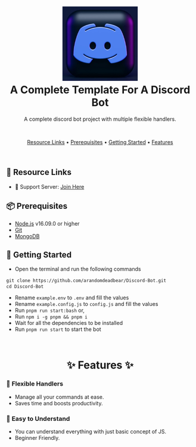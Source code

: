<h1 align="center">
  <br>
  <a href="https://github.com/arandomdeadbear"><img src="./assets/pictures/discord_logo.jpg" height="200" alt="Discord.js v14 Bot"></a>
  <br>
    A Complete Template For A Discord Bot
  <br>
</h1>

<p align="center">A complete discord bot project with multiple flexible handlers.</p>

<br>

<p align="center">
  <a href="#-resource-links">Resource Links</a>
  •
  <a href="#-prerequisites">Prerequisites</a>
  •
  <a href="#-getting-started">Getting Started</a>
  •
  <a href="#--features--">Features</a>
</p>

<br>

## 🔗 Resource Links

- 🤝 Support Server: [Join Here](https://discord.gg/RdNJjKpdZb)

## 📦 Prerequisites

- [Node.js](https://nodejs.org/en/) v16.09.0 or higher
- [Git](https://git-scm.com/downloads)
- [MongoDB](https://www.mongodb.com)

## 🚀 Getting Started

- Open the terminal and run the following commands

```
git clone https://github.com/arandomdeadbear/Discord-Bot.git
cd Discord-Bot
```
- Rename `example.env` to `.env` and fill the values
- Rename `example.config.js` to `config.js` and fill the values
- Run `pnpm run start:bash` or,
- Run `npm i -g pnpm && pnpm i`
- Wait for all the dependencies to be installed
- Run `pnpm run start` to start the bot

<br>

<h1 align="center"> ✨ Features ✨ </h1>

### 🔮 **Flexible Handlers**

- Manage all your commands at ease.
- Saves time and boosts productivity.

### 🧩 **Easy to Understand**
- You can understand everything with just basic concept of JS.
- Beginner Friendly.

<br>
